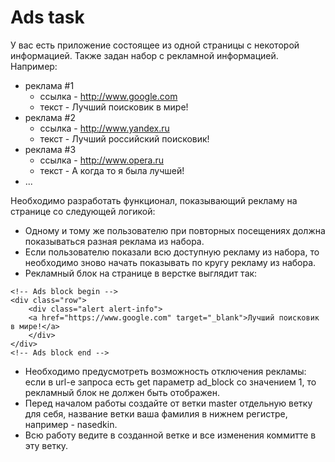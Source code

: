 # Ads task
У вас есть приложение состоящее из одной страницы с некоторой информацией. Также задан набор с рекламной информацией. Например:
- реклама #1
	- ссылка - http://www.google.com
	- текст - Лучший поисковик в мире!
- реклама #2
	- ссылка - http://www.yandex.ru
	- текст - Лучший российский поисковик!
- реклама #3
	- ссылка - http://www.opera.ru
	- текст - А когда то я была лучшей!
- ...

Необходимо разработать функционал, показывающий рекламу на странице со следующей логикой:
- Одному и тому же пользователю при повторных посещениях должна показываться разная реклама из набора.
- Если пользователю показали всю доступную рекламу из набора, то необходимо зново начать показывать по кругу рекламу из набора.
- Рекламный блок на странице в верстке выглядит так:
```
<!-- Ads block begin -->
<div class="row">
    <div class="alert alert-info">
    <a href="https://www.google.com" target="_blank">Лучший поисковик в мире!</a>
    </div>
</div>
<!-- Ads block end -->
```
- Необходимо предусмотреть возможность отключения рекламы:
если в url-e запроса есть get параметр ad_block со значением 1, то рекламный блок не должен быть отображен.
- Перед началом работы создайте от ветки master отдельную ветку для себя, название ветки ваша фамилия в нижнем регистре, например - nasedkin.
- Всю работу ведите в созданной ветке и все изменения коммитте в эту ветку.